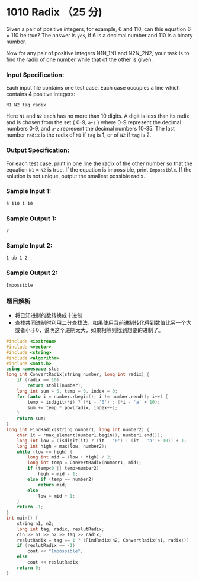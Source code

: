 # 1010 Radix （25 分)

Given a pair of positive integers, for example, 6 and 110, can this equation 6 = 110 be true? The answer is `yes`, if 6 is a decimal number and 110 is a binary number.

Now for any pair of positive integers N1N_1N​1​​ and N2N_2N​2​​, your task is to find the radix of one number while that of the other is given.

### Input Specification:

Each input file contains one test case. Each case occupies a line which contains 4 positive integers:

    
    N1 N2 tag radix
    
    

Here `N1` and `N2` each has no more than 10 digits. A digit is less than its radix and is chosen from the set { 0-9, `a`-`z` } where 0-9 represent the decimal numbers 0-9, and `a`-`z` represent the decimal numbers 10-35. The last number `radix` is the radix of `N1` if `tag` is 1, or of `N2` if `tag` is 2.

### Output Specification:

For each test case, print in one line the radix of the other number so that the equation `N1` = `N2` is true. If the equation is impossible, print `Impossible`. If the solution is not unique, output the smallest possible radix.

### Sample Input 1:

    6 110 1 10
    

### Sample Output 1:

    2
    

### Sample Input 2:

    1 ab 1 2
    

### Sample Output 2:

    Impossible

### 题目解析

- 将已知进制的数转换成十进制
- 查找共同进制时利用二分查找法，如果使用当前进制转化得到数值比另一个大或者小于0，说明这个进制太大，如果相等则找到想要的进制了。

```C++
#include <iostream>
#include <vector>
#include <string>
#include <algorithm>
#include <math.h>
using namespace std;
long int ConvertRadix(string number, long int radix) {
	if (radix == 10)
		return stoll(number);
	long int sum = 0, temp = 0, index = 0;
	for (auto i = number.rbegin(); i != number.rend(); i++) {
		temp = isdigit(*i) ? (*i - '0') : (*i - 'a' + 10);
		sum += temp * pow(radix, index++);
	}
	return sum;
}
long int FindRadix(string number1, long int number2) {
	char it = *max_element(number1.begin(), number1.end());
	long int low = (isdigit(it) ? (it - '0') : (it - 'a' + 10)) + 1;
	long int high = max(low, number2);
	while (low <= high) {
		long int mid = (low + high) / 2;
		long int temp = ConvertRadix(number1, mid);
		if (temp<0 || temp>number2)
			high = mid - 1;
		else if (temp == number2)
			return mid;
		else
			low = mid + 1;
	}
	return -1;
}
int main() {
	string n1, n2;
	long int tag, radix, reslutRadix;
	cin >> n1 >> n2 >> tag >> radix;
	reslutRadix = tag == 1 ? (FindRadix(n2, ConvertRadix(n1, radix))) : (FindRadix(n1, ConvertRadix(n2, radix)));
	if (reslutRadix == -1)
		cout << "Impossible";
	else
		cout << reslutRadix;
	return 0;
}
```